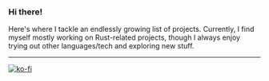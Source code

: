 ### Hi there!

Here's where I tackle an endlessly growing list of projects. Currently, I find myself mostly working on Rust-related projects, though
I always enjoy trying out other languages/tech and exploring new stuff.

---

[![ko-fi](https://img.shields.io/badge/Ko--fi-FF5E5B?style=for-the-badge&logo=ko-fi&logoColor=white)](https://ko-fi.com/clementtsang)

